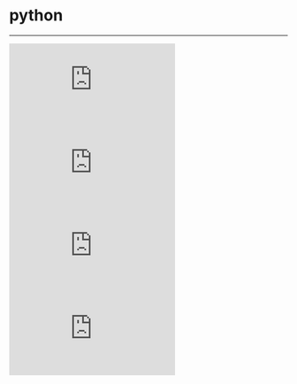 # python
--------
![0x01abs](https://github.com/dhw614714/python/blob/master/0x01abs.py)  
![0x02all](https://github.com/dhw614714/python/blob/master/0x02all.py)
![0x03any](https://github.com/dhw614714/python/blob/master/0x03any.py)
![0x04ascii](https://github.com/dhw614714/python/blob/master/0x04ascii.py)
